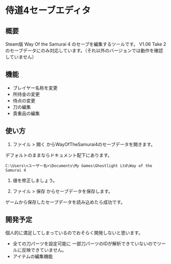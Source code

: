 # 侍道4セーブエディタ

## 概要

Steam版 Way Of the Samurai 4 のセーブを編集するツールです。
V1.06 Take 2のセーブデータにのみ対応しています。（それ以外のバージョンでは動作を確認していません）

## 機能

- プレイヤー名称を変更
- 所持金の変更
- 侍点の変更
- 刀の編集
- 貴重品の編集

## 使い方

1. ファイル > 開く からWayOfTheSamurai4のセーブデータを開きます。

デフォルトのままならドキュメント配下にあります。

```C:\Users\<ユーザー名>\Documents\My Games\Ghostlight Ltd\Way of the Samurai 4```

1. 値を修正しましょう。

1. ファイル > 保存 からセーブデータを保存します。

ゲームから保存したセーブデータを読み込めたら成功です。

## 開発予定

個人的に満足してしまっているのでおそらく開発しないと思います。

- 全ての刀パーツを設定可能に
  一部刀パーツのIDが解析できていないのでツールに反映できていません。
- アイテムの編集機能
